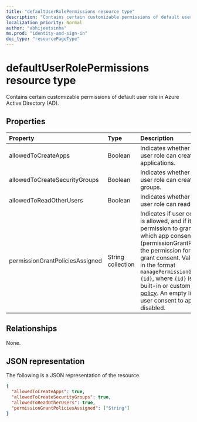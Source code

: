 ```yaml
---
title: "defaultUserRolePermissions resource type"
description: "Contains certain customizable permissions of default user role."
localization_priority: Normal
author: "abhijeetsinha"
ms.prod: "identity-and-sign-in"
doc_type: "resourcePageType"
---
```


# defaultUserRolePermissions resource type

Contains certain customizable permissions of default user role in Azure Active Directory (AD).

## Properties

| Property | Type | Description |
|:-------- |:---- |:----------- |
| allowedToCreateApps | Boolean | Indicates whether the default user role can create applications. |  
| allowedToCreateSecurityGroups | Boolean | Indicates whether the default user role can create security groups. |  
| allowedToReadOtherUsers | Boolean | Indicates whether the default user role can read other users. |
|permissionGrantPoliciesAssigned|String collection|Indicates if user consent to apps is allowed, and if it is, which permission to grant consent and which app consent policy (permissionGrantPolicy) govern the permission for users to grant consent. Value should be in the format `managePermissionGrantsForSelf.{id}`, where `{id}` is the **id** of a built-in or custom [app consent policy](/azure/active-directory/manage-apps/manage-app-consent-policies). An empty list indicates user consent to apps is disabled. |

## Relationships

None.

## JSON representation

The following is a JSON representation of the resource.

<!-- {
  "blockType": "resource",
  "keyProperty": "id",
  "@odata.type": "microsoft.graph.defaultUserRolePermissions"
}-->

```json
{
  "allowedToCreateApps": true,
  "allowedToCreateSecurityGroups": true,
  "allowedToReadOtherUsers": true,
  "permissionGrantPoliciesAssigned": ["String"]
}
```

<!-- uuid: 8fcb5dbc-d5aa-4681-8e31-b001d5168d79
2015-10-25 14:57:30 UTC -->
<!--
{
  "type": "#page.annotation",
  "description": "defaultUserRolePermissions resource",
  "keywords": "",
  "section": "documentation",
  "tocPath": "",
  "suppressions": []
}
-->
